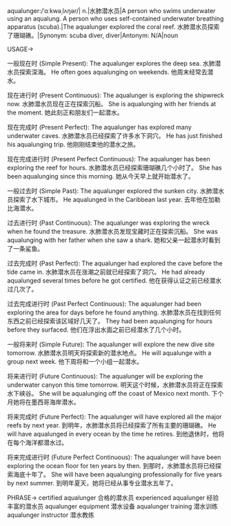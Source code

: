 aqualunger:/ˈɑːkwəˌlʌŋər/| n.|水肺潜水员|A person who swims underwater using an aqualung.  A person who uses self-contained underwater breathing apparatus (scuba).|The aqualunger explored the coral reef.  水肺潜水员探索了珊瑚礁。|Synonym: scuba diver, diver|Antonym: N/A|noun


USAGE->

一般现在时 (Simple Present):
The aqualunger explores the deep sea. 水肺潜水员探索深海。
He often goes aqualunging on weekends. 他周末经常去潜水。

现在进行时 (Present Continuous):
The aqualunger is exploring the shipwreck now.  水肺潜水员现在正在探索沉船。
She is aqualunging with her friends at the moment. 她此刻正和朋友们一起潜水。

现在完成时 (Present Perfect):
The aqualunger has explored many underwater caves. 水肺潜水员已经探索了许多水下洞穴。
He has just finished his aqualunging trip. 他刚刚结束他的潜水之旅。

现在完成进行时 (Present Perfect Continuous):
The aqualunger has been exploring the reef for hours.  水肺潜水员已经探索珊瑚礁几个小时了。
She has been aqualunging since this morning. 她从今天早上就开始潜水了。

一般过去时 (Simple Past):
The aqualunger explored the sunken city. 水肺潜水员探索了水下城市。
He aqualunged in the Caribbean last year. 去年他在加勒比海潜水。

过去进行时 (Past Continuous):
The aqualunger was exploring the wreck when he found the treasure. 水肺潜水员发现宝藏时正在探索沉船。
She was aqualunging with her father when she saw a shark. 她和父亲一起潜水时看到了一条鲨鱼。

过去完成时 (Past Perfect):
The aqualunger had explored the cave before the tide came in. 水肺潜水员在涨潮之前就已经探索了洞穴。
He had already aqualunged several times before he got certified. 他在获得认证之前已经潜水过几次了。

过去完成进行时 (Past Perfect Continuous):
The aqualunger had been exploring the area for days before he found anything. 水肺潜水员在找到任何东西之前已经探索该区域好几天了。
They had been aqualunging for hours before they surfaced. 他们在浮出水面之前已经潜水了几个小时。

一般将来时 (Simple Future):
The aqualunger will explore the new dive site tomorrow. 水肺潜水员明天将探索新的潜水地点。
He will aqualunge with a group next week. 他下周将和一个小组一起潜水。

将来进行时 (Future Continuous):
The aqualunger will be exploring the underwater canyon this time tomorrow. 明天这个时候，水肺潜水员将正在探索水下峡谷。
She will be aqualunging off the coast of Mexico next month.  下个月她将在墨西哥海岸潜水。

将来完成时 (Future Perfect):
The aqualunger will have explored all the major reefs by next year. 到明年，水肺潜水员将已经探索了所有主要的珊瑚礁。
He will have aqualunged in every ocean by the time he retires.  到他退休时，他将在每个海洋都潜水过。

将来完成进行时 (Future Perfect Continuous):
The aqualunger will have been exploring the ocean floor for ten years by then. 到那时，水肺潜水员将已经探索海底十年了。
She will have been aqualunging professionally for five years by next summer. 到明年夏天，她将已经从事专业潜水五年了。


PHRASE->
certified aqualunger  合格的潜水员
experienced aqualunger  经验丰富的潜水员
aqualunger equipment  潜水设备
aqualunger training  潜水训练
aqualunger instructor  潜水教练
